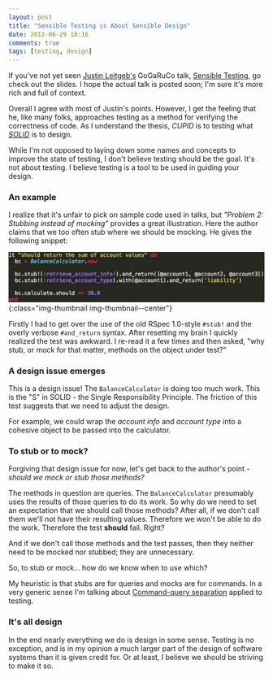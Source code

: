 ```yaml
---
layout: post
title: "Sensible Testing is About Sensible Design"
date: 2012-06-29 10:16
comments: true
tags: [testing, design]
---
```


If you've not yet seen [Justin Leitgeb's][justin] GoGaRuCo talk, [Sensible Testing][sensible-testing], go check out the slides.
I hope the actual talk is posted soon;
I'm sure it's more rich and full of context.

Overall I agree with most of Justin's points.
However, I get the feeling that he, like many folks, approaches testing as a method for verifying the correctness of code.
As I understand the thesis, *CUPID* is to testing what *[SOLID][solid]* is to design.

While I'm not opposed to laying down some names and concepts to improve the state of testing, I don't believe testing should be the goal.
It's not about testing.
I believe testing is a tool to be used in guiding your design.

<!-- more -->

### An example

I realize that it's unfair to pick on sample code used in talks, but _"Problem 2: Stubbing instead of mocking"_ provides a great illustration.
Here the author claims that we too often stub where we should be mocking.
He gives the following snippet:

![Problem 2: Stubbing instead of mocking](/assets/images/posts/sensible-testing-code.png){:class="img-thumbnail img-thumbnail--center"}

Firstly I had to get over the use of the old RSpec 1.0-style `#stub!` and the overly verbose `#and_return` syntax.
After resetting my brain I quickly realized the test was awkward.
I re-read it a few times and then asked, "why stub, or mock for that matter, methods on the object under test?"

### A design issue emerges

This is a design issue!
The `BalanceCalculator` is doing too much work.
This is the "S" in SOLID - the Single Responsibility Principle.
The friction of this test suggests that we need to adjust the design.

For example, we could wrap the _account info_ and _account type_ into a cohesive object to be passed into the calculator.

### To stub or to mock?

Forgiving that design issue for now, let's get back to the author's point -
_should we mock or stub those methods?_

The methods in question are queries.
The `BalanceCalculator` presumably uses the results of those queries to do its work.
So why do we need to set an expectation that we should call those methods?
After all, if we don't call them we'll not have their resulting values.
Therefore we won't be able to do the work.
Therefore the test __should__ fail.
Right?

And if we don't call those methods and the test passes, then they neither need to be mocked nor stubbed;
they are unnecessary.

So, to stub or mock... how do we know when to use which?

My heuristic is that stubs are for queries and mocks are for commands.
In a very generic sense I'm talking about [Command-query separation][cqrs] applied to testing.

### It's all design

In the end nearly everything we do is design in some sense.
Testing is no exception, and is in my opinion a much larger part of the design of software systems than it is given credit for.
Or at least, I believe we should be striving to make it so.


[justin]: http://justinleitgeb.com/
[sensible-testing]: http://justinleitgeb.com/wp-content/uploads/2012/06/SensibleTesting.pdf
[solid]: http://butunclebob.com/ArticleS.UncleBob.PrinciplesOfOod
[cqrs]: http://en.wikipedia.org/wiki/Command-query_separation
